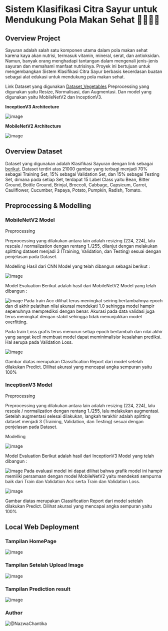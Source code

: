 # Sistem Klasifikasi Citra Sayur untuk Mendukung Pola Makan Sehat 👩🏻‍🍳🌽

## Overview Project
Sayuran adalah salah satu komponen utama dalam pola makan sehat karena kaya akan nutrisi, termasuk vitamin, mineral, serat, dan antioksidan. Namun, banyak orang menghadapi tantangan dalam mengenali jenis-jenis sayuran dan memahami manfaat nutrisinya. Proyek ini bertujuan untuk mengembangkan Sistem Klasifikasi Citra Sayur berbasis kecerdasan buatan sebagai alat edukasi untuk mendukung pola makan sehat.

Link Dataset yang digunakan [Dataset_Vegetables](https://www.kaggle.com/code/chitwanmanchanda/vegetable-image-classification-using-cnn?kernelSessionId=84747681)
Preprocessing yang digunakan yaitu Resize, Normalisasi, dan Augmentasi. Dan model yang digunakan yaitu MobileNetV2 dan InceptionV3.

**InceptionV3 Architecture**

![image](assets/inceptionV3.jpg)

**MobileNetV2 Architecture**

![image](assets/mobilenetv2.jpg)

## Overview Dataset
Dataset yang digunakan adalah Klasifikasi Sayuran dengan link sebagai [berikut](https://www.kaggle.com/code/chitwanmanchanda/vegetable-image-classification-using-cnn?kernelSessionId=84747681). Dataset terdiri atas 21000 gambar yang terbagi menjadi 70% sebagai Training Set, 15% sebagai Validation Set, dan 15% sebagai Testing Set, dimana pada setiap Set, terdapat 15 Label Class yaitu Bean, Bitter Ground, Bottle Ground, Brinjal, Broccoli, Cabbage, Capsicum, Carrot, Cauliflower, Cucumber, Papaya, Potato, Pumpkin, Radish, Tomato.

## Preprocessing & Modelling 

### MobileNetV2 Model
Preprocessing

Preprocessing yang dilakukan antara lain adalah resizing (224, 224), lalu rescale / normalization dengan rentang 1./255, dilanjut dengan melakukan splitting dataset menjadi 3 (Training, Validation, dan Testing) sesuai dengan penjelasan pada Dataset.

Modelling
Hasil dari CNN Model yang telah dibangun sebagai berikut : 

![image](assets/modelMobil.png)

Model Evaluation
Berikut adalah hasil dari MobileNetV2 Model yang telah dibangun :

![image](assets/mobilenetv2.png)
Pada train Acc dilihat terus meningkat seiring bertambahnya epoch dan di akhir pelatihan nilai akurasi mendekati 1.0 sehingga model hampir sepenuhnya memprediksi dengan benar. Akurasi pada data validasi juga terus meningkat dengan stabil sehingga tidak menunjukkan model overfitting.

Pada train Loss grafis terus menurun setiap epoch bertambah dan nilai akhir yang sangat kecil membuat model dapat meminimalisisr kesalahan prediksi. Hal serupa pada Validation Loss.

![image](assets/smMobilenet.png)

Gambar diatas merupakan Classification Report dari model setelah dilakukan Predict. Dilihat akurasi yang mencapai angka sempuran yaitu 100%

### InceptionV3 Model
Preprocessing

Preprocessing yang dilakukan antara lain adalah resizing (224, 224), lalu rescale / normalization dengan rentang 1./255, lalu melakukan augmentasi. Setelah augmentasi selesai dilakukan, langkah terakhir adalah splitting dataset menjadi 3 (Training, Validation, dan Testing) sesuai dengan penjelasan pada Dataset.

Modelling

![image](assets/modelIncep.png)

Model Evaluation
Berikut adalah hasil dari InceptionV3 Model yang telah dibangun :

![image](assets/inceptionv3model.png)
Pada evaluasi model ini dapat dilihat bahwa grafik model ini hampir memiliki persamaan dengan model MobileNetV2 yaitu mendekati sempurna baik dari Train dan Validation Acc serta Train dan Validation Loss.

![image](assets/cmInception.png)

Gambar diatas merupakan Classification Report dari model setelah dilakukan Predict. Dilihat akurasi yang mencapai angka sempuran yaitu 100%

## Local Web Deployment

### Tampilan HomePage

![image](assets/homepage.png)

### Tampilan Setelah Upload Image

![image](assets/upgambar.png)

### Tampilan Prediction result

![image](assets/hasilpredict.png)

### Author
![@NazwaChantika](https://github.com/NazwaChantika)


